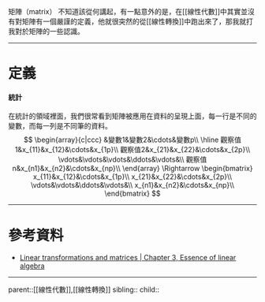 矩陣（matrix）
不知道該從何講起，有一點意外的是，在[[線性代數]]中其實並沒有對矩陣有一個嚴謹的定義，他就很突然的從[[線性轉換]]中跑出來了，那我就打我對於矩陣的一些認識。
- - -
# 定義
#### 統計
在統計的領域裡面，我們很常看到矩陣被應用在資料的呈現上面，每一行是不同的變數，而每一列是不同筆的資料。
$$
\begin{array}{c|ccc}
&變數1&變數2&\cdots&變數p\\
\hline
觀察值1&x_{11}&x_{12}&\cdots&x_{1p}\\
觀察值2&x_{21}&x_{22}&\cdots&x_{2p}\\
\vdots&\vdots&\vdots&\ddots&\vdots&\\
觀察值n&x_{n1}&x_{n2}&\cdots&x_{np}\\
\end{array}
\Rightarrow
\begin{bmatrix}
x_{11}&x_{12}&\cdots&x_{1p}\\
x_{21}&x_{22}&\cdots&x_{2p}\\
\vdots&\vdots&\ddots&\vdots&\\
x_{n1}&x_{n2}&\cdots&x_{np}\\
\end{bmatrix}
$$

- - -
# 參考資料
- [Linear transformations and matrices | Chapter 3, Essence of linear algebra](https://www.youtube.com/watch?v=kYB8IZa5AuE)
- - -
parent::[[線性代數]],[[線性轉換]]
sibling::
child::